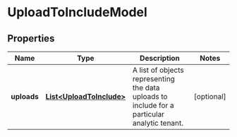 

# UploadToIncludeModel


## Properties

| Name | Type | Description | Notes |
|------------ | ------------- | ------------- | -------------|
|**uploads** | [**List&lt;UploadToInclude&gt;**](UploadToInclude.md) | A list of objects representing the data uploads to include for a particular analytic tenant. |  [optional] |



